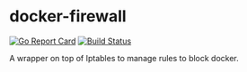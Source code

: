 # docker-firewall

[![Go Report Card](https://goreportcard.com/badge/github.com/albertogviana/docker-firewall)](https://goreportcard.com/report/github.com/albertogviana/docker-firewall)
[![Build Status](https://travis-ci.org/albertogviana/docker-firewall.svg?branch=master)](https://travis-ci.org/albertogviana/docker-firewall)

A wrapper on top of Iptables to manage rules to block docker. 
